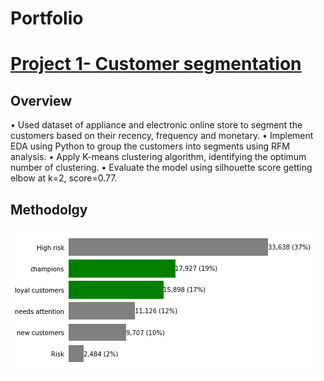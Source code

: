 # Portfolio
# [**Project 1- Customer segmentation**](https://github.com/egtef/customer-segmentation)
## Overview
•	Used dataset of appliance and electronic online store to segment the customers based on their recency, frequency and monetary.
•	Implement EDA using Python to group the customers into segments using RFM analysis. 
•	Apply K-means clustering algorithm, identifying the optimum number of clustering.
•	Evaluate the model using silhouette score getting elbow at k=2, score=0.77.

## Methodolgy
![](/images/segmentation.png)

